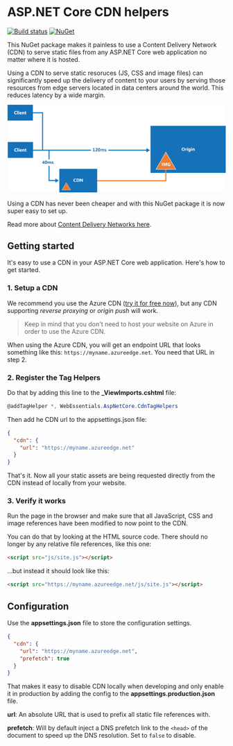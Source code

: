# ASP.NET Core CDN helpers

[![Build status](https://ci.appveyor.com/api/projects/status/txquc7aq1kgweap7?svg=true)](https://ci.appveyor.com/project/madskristensen/webessentials-aspnetcore-cdntaghelpers)
[![NuGet](https://img.shields.io/nuget/v/WebEssentials.AspNetCore.CdnTagHelpers.svg)](https://nuget.org/packages/WebEssentials.AspNetCore.CdnTagHelpers/)

This NuGet package makes it painless to use a Content Delivery Network (CDN) to serve static files from any ASP.NET Core web application no matter where it is hosted.

Using a CDN to serve static resoruces (JS, CSS and image files) can significantly speed up the delivery of content to your users by serving those resources from edge servers located in data centers around the world. This reduces latency by a wide margin.

![CDN chart](art/cdn.png)

Using a CDN has never been cheaper and with this NuGet package it is now super easy to set up.

Read more about [Content Delivery Networks here](https://docs.microsoft.com/en-us/azure/architecture/best-practices/cdn).

## Getting started
It's easy to use a CDN in your ASP.NET Core web application. Here's how to get started.

### 1. Setup a CDN
We recommend you use the Azure CDN ([try it for free now](https://azure.microsoft.com/en-us/free/?utm_source=github&utm_medium=referral&utm_campaign=aspnetwt-cdntaghelpers)), but any CDN supporting *reverse proxying* or *origin push* will work.

> Keep in mind that you don't need to host your website on Azure in order to use the Azure CDN.

When using the Azure CDN, you will get an endpoint URL that looks something like this: `https://myname.azureedge.net`. You need that URL in step 2.

### 2. Register the Tag Helpers
Do that by adding this line to the **_ViewImports.cshtml** file:

```csharp
@addTagHelper *, WebEssentials.AspNetCore.CdnTagHelpers
```

Then add he CDN url to the appsettings.json file:

```json
{
  "cdn": {
    "url": "https://myname.azureedge.net"
  }
}
```

That's it. Now all your static assets are being requested directly from the CDN instead of locally from your website.

### 3. Verify it works
Run the page in the browser and make sure that all JavaScript, CSS and image references have been modified to now point to the CDN.

You can do that by looking at the HTML source code. There should no longer by any relative file references, like this one:

```html
<script src="js/site.js"></script>
```

...but instead it should look like this:

```html
<script src="https://myname.azureedge.net/js/site.js"></script>
```

## Configuration
Use the **appsettings.json** file to store the configuration settings.

```json
{
  "cdn": {
    "url": "https://myname.azureedge.net",
    "prefetch": true
  }
}
```

That makes it easy to disable CDN locally when developing and only enable it in production by adding the config to the **appsettings.production.json** file.

**url**: An absolute URL that is used to prefix all static file references with.

**prefetch**: Will by default inject a DNS prefetch link to the `<head>` of the document to speed up the DNS resolution. Set to `false` to disable.

